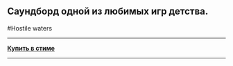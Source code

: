 ## Саундборд одной из любимых игр детства.

#Hostile waters

-----

**[Купить в стиме](https://store.steampowered.com/app/267980/Hostile_Waters_Antaeus_Rising/)**

-----